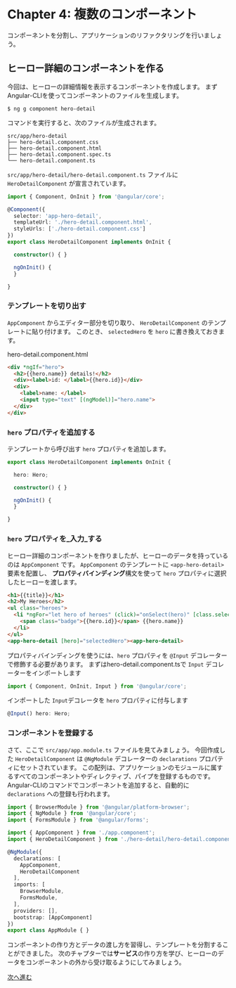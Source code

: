 # Chapter 4: 複数のコンポーネント

コンポーネントを分割し、アプリケーションのリファクタリングを行いましょう。

## ヒーロー詳細のコンポーネントを作る

今回は、ヒーローの詳細情報を表示するコンポーネントを作成します。
まずAngular-CLIを使ってコンポーネントのファイルを生成します。

```
$ ng g component hero-detail
```

コマンドを実行すると、次のファイルが生成されます。

```
src/app/hero-detail
├── hero-detail.component.css
├── hero-detail.component.html
├── hero-detail.component.spec.ts
└── hero-detail.component.ts
```

`src/app/hero-detail/hero-detail.component.ts` ファイルに `HeroDetailComponent` が宣言されています。 

```ts
import { Component, OnInit } from '@angular/core';

@Component({
  selector: 'app-hero-detail',
  templateUrl: './hero-detail.component.html',
  styleUrls: ['./hero-detail.component.css']
})
export class HeroDetailComponent implements OnInit {

  constructor() { }

  ngOnInit() {
  }

}
```

### テンプレートを切り出す

`AppComponent` からエディター部分を切り取り、 `HeroDetailComponent` のテンプレートに貼り付けます。
このとき、 `selectedHero` を `hero` に書き換えておきます。

hero-detail.component.html 
```html
<div *ngIf="hero">
  <h2>{{hero.name}} details!</h2>
  <div><label>id: </label>{{hero.id}}</div>
  <div>
    <label>name: </label>
    <input type="text" [(ngModel)]="hero.name">
  </div>
</div>
```

### `hero` プロパティを追加する

テンプレートから呼び出す `hero` プロパティを追加します。

```ts
export class HeroDetailComponent implements OnInit {

  hero: Hero;

  constructor() { }

  ngOnInit() {
  }

}
```

### `hero` プロパティを_入力_する

ヒーロー詳細のコンポーネントを作りましたが、ヒーローのデータを持っているのは `AppComponent` です。
`AppComponent` のテンプレートに `<app-hero-detail>` 要素を配置し、
**プロパティバインディング**構文を使って `hero` プロパティに選択したヒーローを渡します。

```html
<h1>{{title}}</h1>
<h2>My Heroes</h2>
<ul class="heroes">
  <li *ngFor="let hero of heroes" (click)="onSelect(hero)" [class.selected]="hero === selectedHero">
    <span class="badge">{{hero.id}}</span> {{hero.name}}
  </li>
</ul>
<app-hero-detail [hero]="selectedHero"><app-hero-detail>
```

プロパティバインディングを使うには、`hero` プロパティを `@Input` デコレーターで修飾する必要があります。
まずはhero-detail.component.tsで `Input` デコレーターをインポートします

```ts
import { Component, OnInit, Input } from '@angular/core';
```

インポートした `Input`デコレータを `hero` プロパティに付与します

```ts
@Input() hero: Hero;
```

### コンポーネントを登録する

さて、ここで `src/app/app.module.ts` ファイルを見てみましょう。
今回作成した `HeroDetailComponent` は `@NgModule` デコレーターの `declarations` プロパティにセットされています。 
この配列は、アプリケーションのモジュールに属するすべてのコンポーネントやディレクティブ、パイプを登録するものです。
Angular-CLIのコマンドでコンポーネントを追加すると、自動的に `declarations` への登録も行われます。

```ts
import { BrowserModule } from '@angular/platform-browser';
import { NgModule } from '@angular/core';
import { FormsModule } from '@angular/forms';

import { AppComponent } from './app.component';
import { HeroDetailComponent } from './hero-detail/hero-detail.component';

@NgModule({
  declarations: [
    AppComponent,
    HeroDetailComponent
  ],
  imports: [
    BrowserModule,
    FormsModule,
  ],
  providers: [],
  bootstrap: [AppComponent]
})
export class AppModule { }
```

コンポーネントの作り方とデータの渡し方を習得し、テンプレートを分割することができました。
次のチャプターでは**サービス**の作り方を学び、ヒーローのデータをコンポーネントの外から受け取るようにしてみましょう。

[次へ進む](../ch-5/README.md)